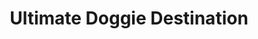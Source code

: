 ---
title: "Ultimate Doggie Destination"
url: /pottstown/ultimate-doggie-destination/
shop: Tiere
---